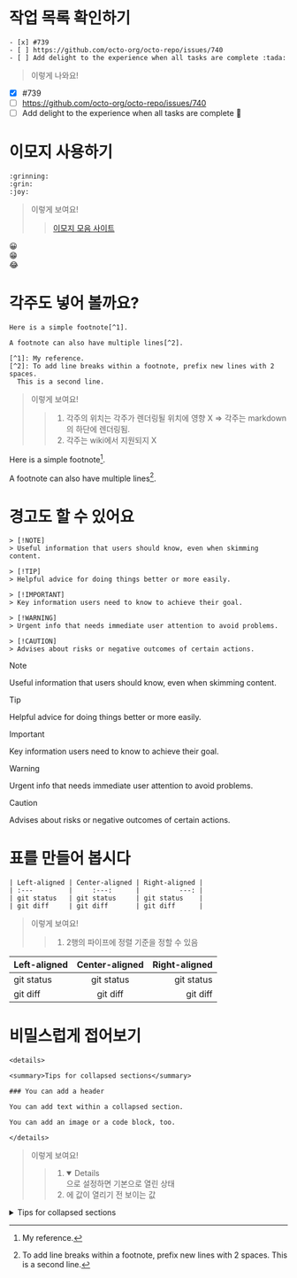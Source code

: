 # 작업 목록 확인하기

```
- [x] #739
- [ ] https://github.com/octo-org/octo-repo/issues/740
- [ ] Add delight to the experience when all tasks are complete :tada:
```

> 이렇게 나와요!

- [x] #739
- [ ] https://github.com/octo-org/octo-repo/issues/740
- [ ] Add delight to the experience when all tasks are complete :tada:

# 이모지 사용하기
```
:grinning:
:grin:
:joy:
```

> 이렇게 보여요!
>> [이모지 모음 사이트](https://github.com/ikatyang/emoji-cheat-sheet/blob/master/README.md)

:grinning:  
:grin:  
:joy:

# 각주도 넣어 볼까요?
```
Here is a simple footnote[^1].

A footnote can also have multiple lines[^2].

[^1]: My reference.
[^2]: To add line breaks within a footnote, prefix new lines with 2 spaces.
  This is a second line.
```

> 이렇게 보여요!
>> 1. 각주의 위치는 각주가 렌더링될 위치에 영향 X => 각주는 markdown의 하단에 렌더링됨.
>> 2. 각주는 wiki에서 지원되지 X

Here is a simple footnote[^1].

A footnote can also have multiple lines[^2].

[^1]: My reference.
[^2]: To add line breaks within a footnote, prefix new lines with 2 spaces.
  This is a second line.

# 경고도 할 수 있어요

```
> [!NOTE]
> Useful information that users should know, even when skimming content.

> [!TIP]
> Helpful advice for doing things better or more easily.

> [!IMPORTANT]
> Key information users need to know to achieve their goal.

> [!WARNING]
> Urgent info that needs immediate user attention to avoid problems.

> [!CAUTION]
> Advises about risks or negative outcomes of certain actions.

```

> [!NOTE]
> Useful information that users should know, even when skimming content.

> [!TIP]
> Helpful advice for doing things better or more easily.

> [!IMPORTANT]
> Key information users need to know to achieve their goal.

> [!WARNING]
> Urgent info that needs immediate user attention to avoid problems.

> [!CAUTION]
> Advises about risks or negative outcomes of certain actions.

# 표를 만들어 봅시다

```
| Left-aligned | Center-aligned | Right-aligned |
| :---         |     :---:      |          ---: |
| git status   | git status     | git status    |
| git diff     | git diff       | git diff      |
```

> 이렇게 보여요!
>> 1. 2행의 파이프에 정렬 기준을 정할 수 있음

| Left-aligned | Center-aligned | Right-aligned |
| :---         |     :---:      |          ---: |
| git status   | git status     | git status    |
| git diff     | git diff       | git diff      |

# 비밀스럽게 접어보기
```
<details>

<summary>Tips for collapsed sections</summary>

### You can add a header

You can add text within a collapsed section.

You can add an image or a code block, too.

</details>
```

> 이렇게 보여요!
>> 1. <details open> 으로 설정하면 기본으로 열린 상태
>> 2. <summary> 에 값이 열리기 전 보이는 값

<details>

<summary>Tips for collapsed sections</summary>

### You can add a header

You can add text within a collapsed section.

You can add an image or a code block, too.

</details>